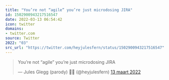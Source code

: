 ```yaml
---
title: "You’re not “agile” you’re just microdosing JIRA"
id: 1502900943217516547
date: 2022-03-13 06:54:42
icon: twitter
domains:
- twitter.com
source: Twitter
2022: "03"
src_url: "https://twitter.com/heyjulesfern/status/1502900943217516547"
---
```

<blockquote class="twitter-tweet" data-lang="nl" data-dnt="true"><p lang="en" dir="ltr">You’re not “agile” you’re just microdosing JIRA</p>&mdash; Jules Glegg (parody) 🏳️‍⚧️ (@heyjulesfern) <a href="https://twitter.com/heyjulesfern/status/1502900943217516547?ref_src=twsrc%5Etfw">13 maart 2022</a></blockquote>
<script async src="https://platform.twitter.com/widgets.js" charset="utf-8"></script>


